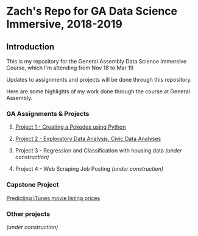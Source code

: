 # Zach's Repo for GA Data Science Immersive, 2018-2019 #

## Introduction ## 

This is my repository for the General Assembly Data Science Immersive Course, which I'm attending from Nov 18 to Mar 19

Updates to assignments and projects will be done through this repository. 

Here are some highlights of my work done through the course at General Assembly. 

### GA Assignments & Projects ### 

1. [Project 1 - Creating a Pokedex using Python](https://github.com/zacharyang/dsi-sg-6/blob/master/Project-1/project-1-zach.ipynb)

2. [Project 2 - Exploratory Data Analysis, Civic Data Analyses](https://github.com/zacharyang/dsi-sg-6/tree/master/Project-2/project-2-zach.ipynb)

3. Project 3 - Regression and Classification with housing data *(under construction)*

4. Project 4 - Web Scraping Job Posting *(under construction)*

### Capstone Project ### 

[Predicting iTunes movie listing prices](https://github.com/zacharyang/movies-project)

### Other projects ###

*(under construction)*
